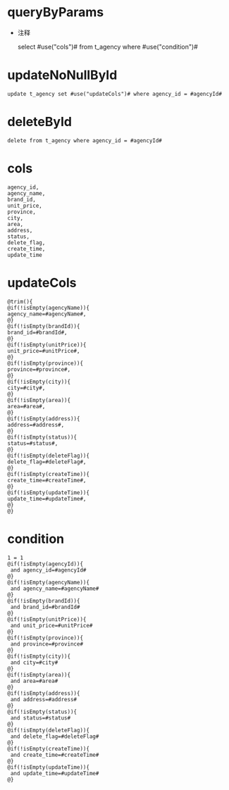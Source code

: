 queryByParams
===
* 注释

    select #use("cols")# from t_agency where #use("condition")#
    
updateNoNullById
===
	update t_agency set #use("updateCols")# where agency_id = #agencyId#
	
deleteById
===
	delete from t_agency where agency_id = #agencyId#

cols
===
    agency_id,
    agency_name,
    brand_id,
    unit_price,
    province,
    city,
    area,
    address,
    status,
    delete_flag,
    create_time,
    update_time

updateCols
===
    @trim(){
    @if(!isEmpty(agencyName)){
    agency_name=#agencyName#,
    @}
    @if(!isEmpty(brandId)){
    brand_id=#brandId#,
    @}
    @if(!isEmpty(unitPrice)){
    unit_price=#unitPrice#,
    @}
    @if(!isEmpty(province)){
    province=#province#,
    @}
    @if(!isEmpty(city)){
    city=#city#,
    @}
    @if(!isEmpty(area)){
    area=#area#,
    @}
    @if(!isEmpty(address)){
    address=#address#,
    @}
    @if(!isEmpty(status)){
    status=#status#,
    @}
    @if(!isEmpty(deleteFlag)){
    delete_flag=#deleteFlag#,
    @}
    @if(!isEmpty(createTime)){
    create_time=#createTime#,
    @}
    @if(!isEmpty(updateTime)){
    update_time=#updateTime#,
    @}
    @}

condition
===

    1 = 1
    @if(!isEmpty(agencyId)){
     and agency_id=#agencyId#
    @}
    @if(!isEmpty(agencyName)){
     and agency_name=#agencyName#
    @}
    @if(!isEmpty(brandId)){
     and brand_id=#brandId#
    @}
    @if(!isEmpty(unitPrice)){
     and unit_price=#unitPrice#
    @}
    @if(!isEmpty(province)){
     and province=#province#
    @}
    @if(!isEmpty(city)){
     and city=#city#
    @}
    @if(!isEmpty(area)){
     and area=#area#
    @}
    @if(!isEmpty(address)){
     and address=#address#
    @}
    @if(!isEmpty(status)){
     and status=#status#
    @}
    @if(!isEmpty(deleteFlag)){
     and delete_flag=#deleteFlag#
    @}
    @if(!isEmpty(createTime)){
     and create_time=#createTime#
    @}
    @if(!isEmpty(updateTime)){
     and update_time=#updateTime#
    @}
